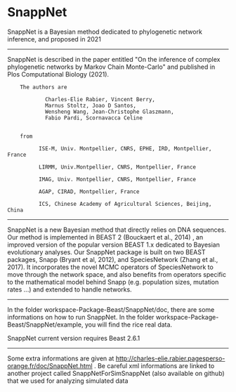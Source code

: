 # SnappNet
SnappNet is a Bayesian method dedicated to phylogenetic network inference, and proposed in 2021

******************************************************************************************************************
SnappNet is described in the paper entitled "On the inference of complex phylogenetic networks by Markov Chain Monte-Carlo"
and published in Plos Computational Biology (2021).

        The authors are

                Charles-Elie Rabier, Vincent Berry, 
                Marnus Stoltz, Joao D Santos, 
                Wensheng Wang, Jean-Christophe Glaszmann, 
                Fabio Pardi, Scornavacca Celine 

        
        from

              ISE-M, Univ. Montpellier, CNRS, EPHE, IRD, Montpellier, France

              LIRMM, Univ.Montpellier, CNRS, Montpellier, France

              IMAG, Univ. Montpellier, CNRS, Montpellier, France

              AGAP, CIRAD, Montpellier, France 
              
              ICS, Chinese Academy of Agricultural Sciences, Beijing, China

***********************************************************************************************************************

SnappNet is a new Bayesian method that directly relies on DNA sequences. Our method is implemented in BEAST 2 (Bouckaert et al., 2014) , an improved version of the popular version BEAST 1.x dedicated to Bayesian evolutionary analyses. Our SnappNet package is built on two BEAST packages, Snapp (Bryant et al, 2012), and SpeciesNetwork (Zhang et al., 2017). It incorporates the novel MCMC operators of SpeciesNetwork to move through the network space, and also benefits from operators specific to the mathematical model behind Snapp (e.g. population sizes, mutation rates ...) and extended to handle networks. 

*************************************************************************************************************************

In the folder workspace-Package-Beast/SnappNet/doc, there are some informations on how to run SnappNet.
In the folder workspace-Package-Beast/SnappNet/example, you will find the rice real data.

SnappNet current version requires Beast 2.6.1

***************************************************************************************************************************
Some extra informations are given at http://charles-elie.rabier.pagesperso-orange.fr/doc/SnappNet.html . Be careful xml informations are linked to another project
called SnappNetForSimSnappNet (also available on github) that we used for analyzing simulated data
